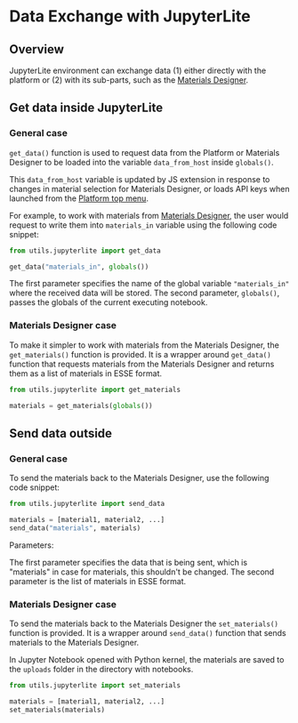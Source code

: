 # Data Exchange with JupyterLite

## Overview

JupyterLite environment can exchange data (1) either directly with the platform or (2) with its sub-parts, such as the [Materials Designer](../materials-designer/overview.md).

## Get data inside JupyterLite

### General case
`get_data()` function is used to request data from the Platform or Materials Designer to be loaded into the variable `data_from_host` inside `globals()`.

This `data_from_host` variable is updated by JS extension in response to changes in material selection for Materials Designer, or loads API keys when launched from the [Platform top menu](accessing-jupyterlite.md/#2-mat3ra-platform).

For example, to work with materials from [Materials Designer](../materials-designer/overview.md), the user would request to write them into `materials_in` variable using the following code snippet:

```python
from utils.jupyterlite import get_data

get_data("materials_in", globals())
```

The first parameter specifies the name of the global variable `"materials_in"` where the received data will be stored. The second parameter, `globals()`, passes the globals of the current executing notebook.

### Materials Designer case

To make it simpler to work with materials from the Materials Designer, the `get_materials()` function is provided. It is a wrapper around `get_data()` function that requests materials from the Materials Designer and returns them as a list of materials in ESSE format.

```python
from utils.jupyterlite import get_materials

materials = get_materials(globals())
```

## Send data outside

### General case

To send the materials back to the Materials Designer, use the following code snippet:

```python
from utils.jupyterlite import send_data

materials = [material1, material2, ...]
send_data("materials", materials)
```

Parameters:

The first parameter specifies the data that is being sent, which is "materials" in case for materials, this shouldn't be changed. The second parameter is the list of materials in ESSE format.


### Materials Designer case

To send the materials back to the Materials Designer the `set_materials()` function is provided. It is a wrapper around `send_data()` function that sends materials to the Materials Designer.

In Jupyter Notebook opened with Python kernel, the materials are saved to the `uploads` folder in the directory with notebooks.

```python
from utils.jupyterlite import set_materials

materials = [material1, material2, ...]
set_materials(materials)
```
